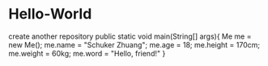 # Hello-World
create another repository
public static void main(String[] args){
  Me me = new Me();
  me.name = "Schuker Zhuang";
  me.age = 18;
  me.height = 170cm;
  me.weight = 60kg;
  me.word = "Hello, friend!"
}
